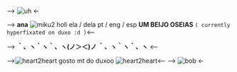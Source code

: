 --> ![uh](https://pix.crd.co/assets/images/gallery13/7fc5ed63.png?v=9e8e1f8a) <-

--> **ana** ![miku2](https://yokai.crd.co/assets/images/gallery07/23473b23.gif?v=b4df531c) holi
ela / dela
pt / eng / esp
**UM BEIJO OSEIAS**
`( currently hyperfixated on duxo :d )`<--


--> 	**｀、ヽ｀ヽ｀、ヽ(ノ＞＜)ノ ｀、ヽ｀ヽ｀、ヽ** <--


-->![heart2heart](https://xyz.crd.co/assets/images/gallery06/5cb32440.gif?v=b8c10f81) gosto mt do duxoo ![heart2heart](https://xyz.crd.co/assets/images/gallery06/5cb32440.gif?v=b8c10f81)<--
--> ![bob](https://pix.crd.co/assets/images/gallery16/edc02f19_original.gif?v=9e8e1f8a) <-
